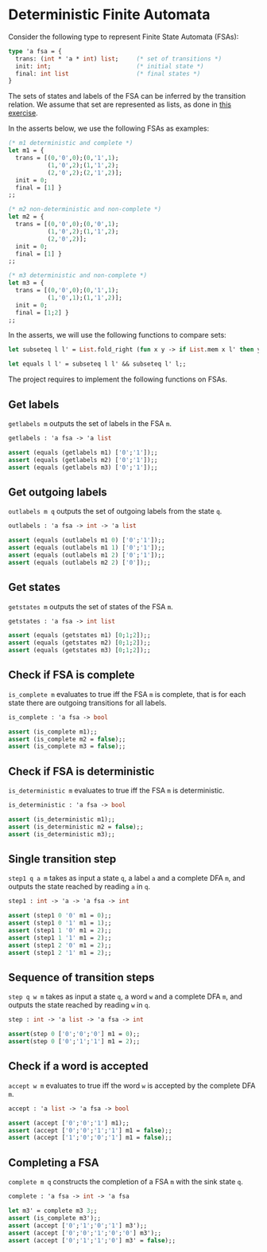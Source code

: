 # Deterministic Finite Automata

Consider the following type to represent Finite State Automata (FSAs):
```ocaml
type 'a fsa = {
  trans: (int * 'a * int) list;     (* set of transitions *)
  init: int;                        (* initial state *)
  final: int list                   (* final states *)
}
```
The sets of states and labels of the FSA can be inferred by the transition relation.
We assume that set are represented as lists, as done in [this exercise](../../3/set).

In the asserts below, we use the following FSAs as examples:
```ocaml
(* m1 deterministic and complete *)
let m1 = { 
  trans = [(0,'0',0);(0,'1',1);
           (1,'0',2);(1,'1',2);
           (2,'0',2);(2,'1',2)];
  init = 0;
  final = [1] }
;;

(* m2 non-deterministic and non-complete *)
let m2 = { 
  trans = [(0,'0',0);(0,'0',1);
           (1,'0',2);(1,'1',2);
           (2,'0',2)];
  init = 0;
  final = [1] }
;;

(* m3 deterministic and non-complete *)
let m3 = { 
  trans = [(0,'0',0);(0,'1',1);
           (1,'0',1);(1,'1',2)];
  init = 0;
  final = [1;2] }
;;
```
In the asserts, we will use the following functions to compare sets:
```ocaml
let subseteq l l' = List.fold_right (fun x y -> if List.mem x l' then y else false) l true;;

let equals l l' = subseteq l l' && subseteq l' l;;
```

The project requires to implement the following functions on FSAs.


## Get labels

`getlabels m` outputs the set of labels in the FSA `m`.

```ocaml
getlabels : 'a fsa -> 'a list

assert (equals (getlabels m1) ['0';'1']);;
assert (equals (getlabels m2) ['0';'1']);;
assert (equals (getlabels m3) ['0';'1']);;
```

## Get outgoing labels

`outlabels m q` outputs the set of outgoing labels from the state `q`.

```ocaml
outlabels : 'a fsa -> int -> 'a list

assert (equals (outlabels m1 0) ['0';'1']);;
assert (equals (outlabels m1 1) ['0';'1']);;
assert (equals (outlabels m1 2) ['0';'1']);;
assert (equals (outlabels m2 2) ['0']);;
```

## Get states

`getstates m` outputs the set of states of the FSA `m`.
```ocaml
getstates : 'a fsa -> int list

assert (equals (getstates m1) [0;1;2]);;
assert (equals (getstates m2) [0;1;2]);;
assert (equals (getstates m3) [0;1;2]);;
```

## Check if FSA is complete

`is_complete m` evaluates to true iff the FSA `m` is complete,
that is for each state there are outgoing transitions for all labels.
```ocaml
is_complete : 'a fsa -> bool

assert (is_complete m1);;
assert (is_complete m2 = false);;
assert (is_complete m3 = false);;
```

## Check if FSA is deterministic 

`is_deterministic m` evaluates to true iff the FSA `m` is deterministic.
```ocaml
is_deterministic : 'a fsa -> bool

assert (is_deterministic m1);;
assert (is_deterministic m2 = false);;
assert (is_deterministic m3);;
```

## Single transition step

`step1 q a m` takes as input a state `q`, a label `a` and a complete DFA `m`, and outputs the state reached by reading `a` in `q`.
```ocaml
step1 : int -> 'a -> 'a fsa -> int

assert (step1 0 '0' m1 = 0);;
assert (step1 0 '1' m1 = 1);;
assert (step1 1 '0' m1 = 2);;
assert (step1 1 '1' m1 = 2);;
assert (step1 2 '0' m1 = 2);;
assert (step1 2 '1' m1 = 2);;
```

## Sequence of transition steps

`step q w m` takes as input a state `q`, a word `w` and a complete DFA `m`, and outputs the state reached by reading `w` in `q`.
```ocaml
step : int -> 'a list -> 'a fsa -> int

assert(step 0 ['0';'0';'0'] m1 = 0);;
assert(step 0 ['0';'1';'1'] m1 = 2);;
```

## Check if a word is accepted

`accept w m` evaluates to true iff the word `w` is accepted by the complete DFA `m`.
```ocaml
accept : 'a list -> 'a fsa -> bool

assert (accept ['0';'0';'1'] m1);;
assert (accept ['0';'0';'1';'1'] m1 = false);;
assert (accept ['1';'0';'0';'1'] m1 = false);;
```

## Completing a FSA

`complete m q` constructs the completion of a FSA `m` with the sink state `q`.
```ocaml
complete : 'a fsa -> int -> 'a fsa

let m3' = complete m3 3;;
assert (is_complete m3');;
assert (accept ['0';'1';'0';'1'] m3');;
assert (accept ['0';'0';'1';'0';'0'] m3');;
assert (accept ['0';'1';'1';'0'] m3' = false);;
```
